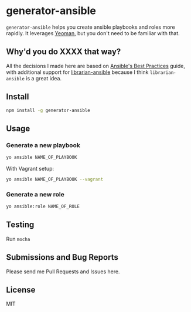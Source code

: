 generator-ansible
=================
`generator-ansible` helps you create ansible playbooks and roles more rapidly. It leverages [Yeoman](http://yeoman.io), but you don't need to be familiar with that.

## Why'd you do XXXX that way?
All the decisions I made here are based on [Ansible's Best Practices](http://docs.ansible.com/playbooks_best_practices.html) guide, with additional support for [librarian-ansible](https://github.com/bcoe/librarian-ansible) because I think `librarian-ansible` is a great idea.

## Install
```bash
npm install -g generator-ansible
```

## Usage

### Generate a new playbook
```bash
yo ansible NAME_OF_PLAYBOOK
```

With Vagrant setup:
```bash
yo ansible NAME_OF_PLAYBOOK --vagrant
```

### Generate a new role
```bash
yo ansible:role NAME_OF_ROLE
```

## Testing
Run `mocha`

## Submissions and Bug Reports
Please send me Pull Requests and Issues here.

## License

MIT
